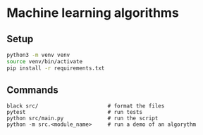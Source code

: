 # Machine learning algorithms

## Setup

```bash
python3 -m venv venv
source venv/bin/activate
pip install -r requirements.txt
```

## Commands

```
black src/                      # format the files
pytest                          # run tests
python src/main.py              # run the script
python -m src.<module_name>     # run a demo of an algorythm
```

